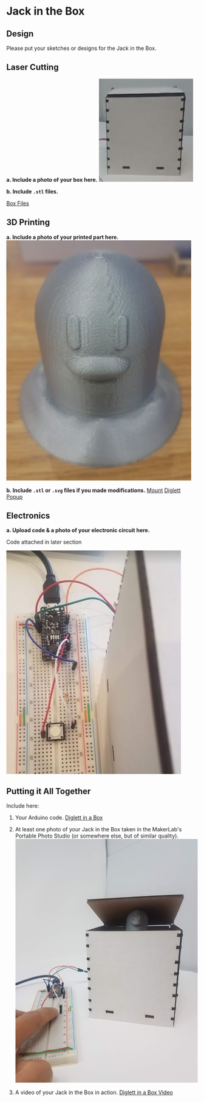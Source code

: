 # Jack in the Box

## Design

Please put your sketches or designs for the Jack in the Box.



## Laser Cutting

**a. Include a photo of your box here.**
![Box](https://github.com/JwayYih/IDD-Fa19-Lab5/blob/master/Box.JPG)

**b. Include `.stl` files.**

[Box Files](https://github.com/JwayYih/IDD-Fa19-Lab5/blob/master/boxTall.pdf)


## 3D Printing

**a. Include a photo of your printed part here.**
![Diglett](https://github.com/JwayYih/IDD-Fa19-Lab5/blob/master/Diglett.JPG)

**b. Include `.stl` or `.svg` files if you made modifications.**
[Mount](https://github.com/JwayYih/IDD-Fa19-Lab5/blob/master/motor%20holder%203d%20printing.stl)
[Diglett Popup](https://github.com/JwayYih/IDD-Fa19-Lab5/blob/master/Diglett.stl)

## Electronics

**a. Upload code & a photo of your electronic circuit here.**

Code attached in later section

![Circuit](https://github.com/JwayYih/IDD-Fa19-Lab5/blob/master/Circuit.JPG)

## Putting it All Together

Include here:
1. Your Arduino code.
[Diglett in a Box](https://github.com/JwayYih/IDD-Fa19-Lab5/blob/master/JackInABox.ino.ino)

1. At least one photo of your Jack in the Box taken in the MakerLab's Portable Photo Studio (or somewhere else, but of similar quality).
![Diglett in a Box Working](https://github.com/JwayYih/IDD-Fa19-Lab5/blob/master/Diglett%20Working.jpg)

1. A video of your Jack in the Box in action.
[Diglett in a Box Video](https://photos.app.goo.gl/iJn7qivexBDBCVzo7)
